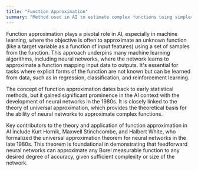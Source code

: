 ```yaml
---
title: "Function Approximation"
summary: "Method used in AI to estimate complex functions using simpler, computationally efficient models."
---
```

Function approximation plays a pivotal role in AI, especially in machine learning, where the objective is often to approximate an unknown function (like a target variable as a function of input features) using a set of samples from the function. This approach underpins many machine learning algorithms, including neural networks, where the network learns to approximate a function mapping input data to outputs. It's essential for tasks where explicit forms of the function are not known but can be learned from data, such as in regression, classification, and reinforcement learning.

The concept of function approximation dates back to early statistical methods, but it gained significant prominence in the AI context with the development of neural networks in the 1980s. It is closely linked to the theory of universal approximation, which provides the theoretical basis for the ability of neural networks to approximate complex functions.

Key contributors to the theory and application of function approximation in AI include Kurt Hornik, Maxwell Stinchcombe, and Halbert White, who formalized the universal approximation theorem for neural networks in the late 1980s. This theorem is foundational in demonstrating that feedforward neural networks can approximate any Borel measurable function to any desired degree of accuracy, given sufficient complexity or size of the network.